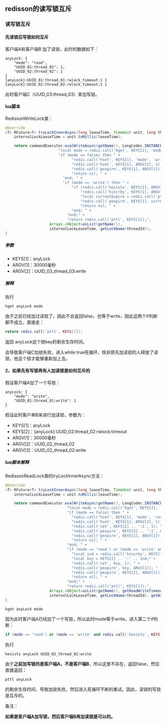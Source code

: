 ## redisson的读写锁互斥

### 读写锁互斥

#### 先读锁后写锁如何互斥

客户端A和客户端B 加了读锁，此时的数据如下：

```
anyLock: {
	"mode": "read",
	"UUID_01:thread_01": 1,
	"UUID_02:thread_02": 1
}
{anyLock}:UUID_01:thread_01:rwlock_timeout:1 1
{anyLock}:UUID_02:thread_02:rwlock_timeout:1 1
```

此时客户端C（UUID_03:thread_03）来加写锁。

#### lua脚本

RedissonWriteLock类：

```java
@Override
<T> RFuture<T> tryLockInnerAsync(long leaseTime, TimeUnit unit, long threadId, RedisStrictCommand<T> command) {
    internalLockLeaseTime = unit.toMillis(leaseTime);

    return commandExecutor.evalWriteAsync(getName(), LongCodec.INSTANCE, command,
                        "local mode = redis.call('hget', KEYS[1], 'mode'); " +
                        "if (mode == false) then " +
                              "redis.call('hset', KEYS[1], 'mode', 'write'); " +
                              "redis.call('hset', KEYS[1], ARGV[2], 1); " +
                              "redis.call('pexpire', KEYS[1], ARGV[1]); " +
                              "return nil; " +
                          "end; " +
                          "if (mode == 'write') then " +
                              "if (redis.call('hexists', KEYS[1], ARGV[2]) == 1) then " +
                                  "redis.call('hincrby', KEYS[1], ARGV[2], 1); " + 
                                  "local currentExpire = redis.call('pttl', KEYS[1]); " +
                                  "redis.call('pexpire', KEYS[1], currentExpire + ARGV[1]); " +
                                  "return nil; " +
                              "end; " +
                            "end;" +
                            "return redis.call('pttl', KEYS[1]);",
                    Arrays.<Object>asList(getName()), 
                    internalLockLeaseTime, getLockName(threadId));
}
```

##### 参数

- KEYS[1]：anyLock
- ARGV[1]：30000毫秒
- ARGV[2]：UUID_03_thread_03:write

##### 解释

执行

```
hget anyLock mode
```

由于之前已经加过读锁了，因此不会返回false，也等于write，因此这两个if判断都不成立，直接走：

```lua
return redis.call('pttl', KEYS[1]);
```

返回 anyLock这个锁key的剩余生存时间。

会导致客户端C加锁失败，进入while true死循环，除非原先加读锁的人释放了读锁，他这个锁才能够重新加上去。

#### 2、如果先有写锁再有人加读锁是如何互斥的

假设客户端A加了一个写锁：

```
anyLock: {
	"mode": "write",
	"UUID_01:thread_01:write": 1
}
```

假设此时客户单B来进行加读锁，参数为：

- KEYS[1]：anyLock
- KEYS[2]：{anyLock}:UUID_02:thread_02:rwlock:timeout
- ARGV[1]：30000毫秒
- ARGV[2]：UUID_02_thread_02
- ARGV[3]：UUID_02_thread_02:write

##### lua脚本解释

RedissonReadLock类的tryLockInnerAsync方法：

```java
@Override
<T> RFuture<T> tryLockInnerAsync(long leaseTime, TimeUnit unit, long threadId, RedisStrictCommand<T> command) {
    internalLockLeaseTime = unit.toMillis(leaseTime);

    return commandExecutor.evalWriteAsync(getName(), LongCodec.INSTANCE, command,
                            "local mode = redis.call('hget', KEYS[1], 'mode'); " +
                            "if (mode == false) then " +
                              "redis.call('hset', KEYS[1], 'mode', 'read'); " +
                              "redis.call('hset', KEYS[1], ARGV[2], 1); " +
                              "redis.call('set', KEYS[2] .. ':1', 1); " +
                              "redis.call('pexpire', KEYS[2] .. ':1', ARGV[1]); " +
                              "redis.call('pexpire', KEYS[1], ARGV[1]); " +
                              "return nil; " +
                            "end; " +
                            "if (mode == 'read') or (mode == 'write' and redis.call('hexists', KEYS[1], ARGV[3]) == 1) then " +
                              "local ind = redis.call('hincrby', KEYS[1], ARGV[2], 1); " + 
                              "local key = KEYS[2] .. ':' .. ind;" +
                              "redis.call('set', key, 1); " +
                              "redis.call('pexpire', key, ARGV[1]); " +
                              "redis.call('pexpire', KEYS[1], ARGV[1]); " +
                              "return nil; " +
                            "end;" +
                            "return redis.call('pttl', KEYS[1]);",
                    Arrays.<Object>asList(getName(), getReadWriteTimeoutNamePrefix(threadId)), 
                    internalLockLeaseTime, getLockName(threadId), getWriteLockName(threadId));
}
```

```
hget anyLock mode
```

因为此时客户端A已经加了一个写锁，所以此时mode等于write，进入第二个if判断：

```lua
if (mode == 'read') or (mode == 'write' and redis.call('hexists', KEYS[1], ARGV[3]) == 1) then 
```

执行

```
hexists anyLock UUID_02_thread_02:write
```

由于**之前加写锁的是客户端A，不是客户端B**，所以这里不存在，返回false，然后直接返回：

```
pttl anyLock
```

的剩余生存时间，导致加锁失败，然后进入死循环不断的重试。因此，读锁的写锁是互斥的。

备注：

**如果是客户端A加写锁，然后客户端B再加读锁是可以的。**

